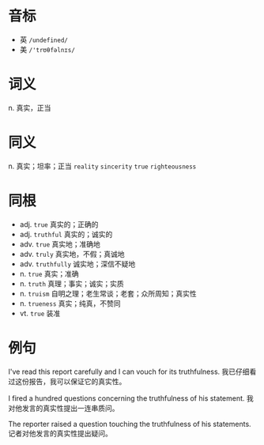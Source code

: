 # 音标

- 英 `/undefined/`
- 美 `/'trʊθfəlnɪs/`

# 词义

n. 真实，正当


# 同义

n. 真实；坦率；正当
`reality` `sincerity` `true` `righteousness`

# 同根

- adj. `true` 真实的；正确的
- adj. `truthful` 真实的；诚实的
- adv. `true` 真实地；准确地
- adv. `truly` 真实地，不假；真诚地
- adv. `truthfully` 诚实地；深信不疑地
- n. `true` 真实；准确
- n. `truth` 真理；事实；诚实；实质
- n. `truism` 自明之理；老生常谈；老套；众所周知；真实性
- n. `trueness` 真实；纯真，不赞同
- vt. `true` 装准

# 例句

I've read this report carefully and I can vouch for its truthfulness.
我已仔细看过这份报告，我可以保证它的真实性。

I fired a hundred questions concerning the truthfulness of his statement.
我对他发言的真实性提出一连串质问。

The reporter raised a question touching the truthfulness of his statements.
记者对他发言的真实性提出疑问。


